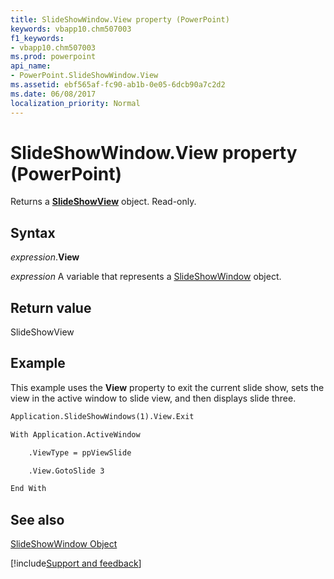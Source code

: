 ```yaml
---
title: SlideShowWindow.View property (PowerPoint)
keywords: vbapp10.chm507003
f1_keywords:
- vbapp10.chm507003
ms.prod: powerpoint
api_name:
- PowerPoint.SlideShowWindow.View
ms.assetid: ebf565af-fc90-ab1b-0e05-6dcb90a7c2d2
ms.date: 06/08/2017
localization_priority: Normal
---
```



# SlideShowWindow.View property (PowerPoint)

Returns a  **[SlideShowView](PowerPoint.SlideShowView.md)** object. Read-only.


## Syntax

_expression_.**View**

_expression_ A variable that represents a [SlideShowWindow](PowerPoint.SlideShowWindow.md) object.


## Return value

SlideShowView


## Example

This example uses the  **View** property to exit the current slide show, sets the view in the active window to slide view, and then displays slide three.


```vb
Application.SlideShowWindows(1).View.Exit

With Application.ActiveWindow

    .ViewType = ppViewSlide

    .View.GotoSlide 3

End With
```


## See also


[SlideShowWindow Object](PowerPoint.SlideShowWindow.md)

[!include[Support and feedback](~/includes/feedback-boilerplate.md)]